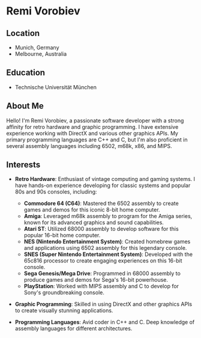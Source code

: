 # Remi Vorobiev

## Location
- Munich, Germany
- Melbourne, Australia

## Education
- Technische Universität München

## About Me
Hello! I'm Remi Vorobiev, a passionate software developer with a strong affinity for retro hardware and graphic programming. I have extensive experience working with DirectX and various other graphics APIs. My primary programming languages are C++ and C, but I'm also proficient in several assembly languages including 6502, m68k, x86, and MIPS.

## Interests
- **Retro Hardware**: Enthusiast of vintage computing and gaming systems. I have hands-on experience developing for classic systems and popular 80s and 90s consoles, including:
  - **Commodore 64 (C64)**: Mastered the 6502 assembly to create games and demos for this iconic 8-bit home computer.
  - **Amiga**: Leveraged m68k assembly to program for the Amiga series, known for its advanced graphics and sound capabilities.
  - **Atari ST**: Utilized 68000 assembly to develop software for this popular 16-bit home computer.
  - **NES (Nintendo Entertainment System)**: Created homebrew games and applications using 6502 assembly for this legendary console.
  - **SNES (Super Nintendo Entertainment System)**: Developed with the 65c816 processor to create engaging experiences on this 16-bit console.
  - **Sega Genesis/Mega Drive**: Programmed in 68000 assembly to produce games and demos for Sega's 16-bit powerhouse.
  - **PlayStation**: Worked with MIPS assembly and C to develop for Sony's groundbreaking console.

- **Graphic Programming**: Skilled in using DirectX and other graphics APIs to create visually stunning applications.
- **Programming Languages**: Avid coder in C++ and C. Deep knowledge of assembly languages for different architectures.
